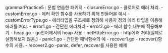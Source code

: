 grammarPractice5 : 문법 연습한 패키지
	- closureError.go
		- 클로저로 에러 처리.
	- customError.go
		- 에러 확인 함수를 사용하기 위해 만들어본 예시
	- customErrorType.go
		- 에러타입을 구조체로 정의해 사용자 정의 에러 타입을 이용해 에러를 처리.
	- error1.go
		- 간단한 에러처리
	- error2.go
		- 에러 함수 내부에 적용해보기
	- heap.go
		- go언어에서의 heap 사용
	- netHttpError.go
		- http에러 처리(실제로 실행해보지 않음.)
	- panic1.go
		- 간단한 패닉함수의 예
	- recover1.go
		- recover()함수의 사용.
	- recover2.go
		-panic, defer, recover를 사용한 예제                                                    
